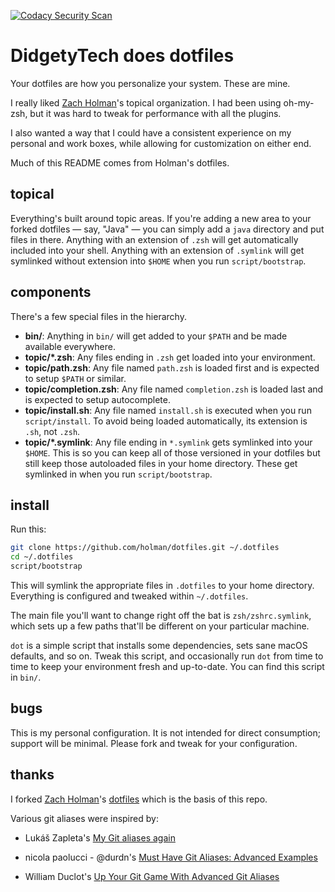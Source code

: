 [![Codacy Security Scan](https://github.com/DidgetyTech/dotfiles/actions/workflows/codacy.yml/badge.svg)](https://github.com/DidgetyTech/dotfiles/actions/workflows/codacy.yml)

# DidgetyTech does dotfiles

Your dotfiles are how you personalize your system. These are mine.

I really liked [Zach Holman][holman]'s topical organization. I had been using
oh-my-zsh, but it was hard to tweak for performance with all the plugins.

I also wanted a way that I could have a consistent experience on my personal
and work boxes, while allowing for customization on either end.

Much of this README comes from Holman's dotfiles.

## topical

Everything's built around topic areas. If you're adding a new area to your
forked dotfiles — say, "Java" — you can simply add a `java` directory and put
files in there. Anything with an extension of `.zsh` will get automatically
included into your shell. Anything with an extension of `.symlink` will get
symlinked without extension into `$HOME` when you run `script/bootstrap`.

## components

There's a few special files in the hierarchy.

- **bin/**: Anything in `bin/` will get added to your `$PATH` and be made
  available everywhere.
- **topic/\*.zsh**: Any files ending in `.zsh` get loaded into your
  environment.
- **topic/path.zsh**: Any file named `path.zsh` is loaded first and is
  expected to setup `$PATH` or similar.
- **topic/completion.zsh**: Any file named `completion.zsh` is loaded
  last and is expected to setup autocomplete.
- **topic/install.sh**: Any file named `install.sh` is executed when you run `script/install`. To avoid being loaded automatically, its extension is `.sh`, not `.zsh`.
- **topic/\*.symlink**: Any file ending in `*.symlink` gets symlinked into
  your `$HOME`. This is so you can keep all of those versioned in your dotfiles
  but still keep those autoloaded files in your home directory. These get
  symlinked in when you run `script/bootstrap`.

## install

Run this:

```sh
git clone https://github.com/holman/dotfiles.git ~/.dotfiles
cd ~/.dotfiles
script/bootstrap
```

This will symlink the appropriate files in `.dotfiles` to your home directory.
Everything is configured and tweaked within `~/.dotfiles`.

The main file you'll want to change right off the bat is `zsh/zshrc.symlink`,
which sets up a few paths that'll be different on your particular machine.

`dot` is a simple script that installs some dependencies, sets sane macOS
defaults, and so on. Tweak this script, and occasionally run `dot` from
time to time to keep your environment fresh and up-to-date. You can find
this script in `bin/`.

## bugs

This is my personal configuration. It is not intended for direct consumption;
support will be minimal. Please fork and tweak for your configuration.


## thanks

I forked [Zach Holman][holman]'s [dotfiles](http://github.com/holman/dotfiles) which is the basis of this repo.

Various git aliases were inspired by:
* Lukáš Zapleta's [My Git aliases again](https://lukas.zapletalovi.com/2012/07/my-git-aliases-again.html)
* nicola paolucci - @durdn's [Must Have Git Aliases: Advanced Examples](https://www.durdn.com/blog/2012/11/22/must-have-git-aliases-advanced-examples/)
* William Duclot's [Up Your Git Game With Advanced Git Aliases](https://blog.theodo.com/2017/06/git-game-advanced-git-aliases/)

  [holman]: http://github.com/holman
